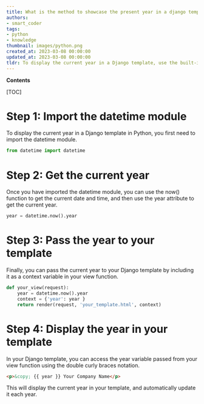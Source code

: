 ```yaml
---
title: What is the method to showcase the present year in a django template?
authors:
- smart_coder
tags:
- python
- knowledge
thumbnail: images/python.png
created_at: 2023-03-08 00:00:00
updated_at: 2023-03-08 00:00:00
tldr: To display the current year in a Django template, use the built-in template tag `{% now `Y` %}`.
---
```


**Contents**

[TOC]

# Step 1: Import the datetime module
To display the current year in a Django template in Python, you first need to import the datetime module. 

``` python
from datetime import datetime
```

# Step 2: Get the current year
Once you have imported the datetime module, you can use the now() function to get the current date and time, and then use the year attribute to get the current year.

``` python
year = datetime.now().year
```

# Step 3: Pass the year to your template
Finally, you can pass the current year to your Django template by including it as a context variable in your view function.

``` python
def your_view(request):
    year = datetime.now().year
    context = {'year': year }
    return render(request, 'your_template.html', context)
```

# Step 4: Display the year in your template
In your Django template, you can access the year variable passed from your view function using the double curly braces notation.

``` html
<p>&copy; {{ year }} Your Company Name</p>
``` 

This will display the current year in your template, and automatically update it each year.
